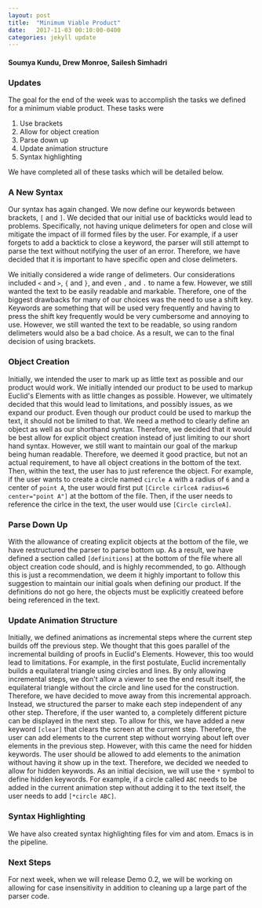 ```yaml
---
layout: post
title:  "Minimum Viable Product"
date:   2017-11-03 00:10:00-0400
categories: jekyll update
---
```

#### Soumya Kundu, Drew Monroe, Sailesh Simhadri

### Updates
The goal for the end of the week was to accomplish the tasks we defined for a minimum viable product. These tasks were

1. Use brackets
2. Allow for object creation
3. Parse down up
4. Update animation structure
5. Syntax highlighting

We have completed all of these tasks which will be detailed below.

### A New Syntax
Our syntax has again changed. We now define our keywords between brackets, `[` and `]`. We decided that our initial use of backticks would lead to problems. Specifically, not having unique delimeters for open and close will mitigate the impact of ill formed files by the user. For example, if a user forgets to add a backtick to close a keyword, the parser will still attempt to parse the text without notifying the user of an error. Therefore, we have decided that it is important to have specific open and close delimeters.

We initially considered a wide range of delimeters. Our considerations included `<` and `>`, `{` and `}`, and even `,` and `.` to name a few. However, we still wanted the text to be easily readable and markable. Therefore, one of the biggest drawbacks for many of our choices was the need to use a shift key. Keywords are something that will be used very frequently and having to press the shift key frequently would be very cumbersome and annoying to use. However, we still wanted the text to be readable, so using random delimeters would also be a bad choice. As a result, we can to the final decision of using brackets.

### Object Creation
Initially, we intended the user to mark up as little text as possible and our product would work. We initially intended our product to be used to markup Euclid's Elements with as little changes as possible.  However, we ultimately decided that this would lead to limitations, and possibly issues, as we expand our product. Even though our product could be used to markup the text, it should not be limited to that. We need a method to clearly define an object as well as our shorthand syntax. Therefore, we decided that it would be best allow for explicit object creation instead of just limiting to our short hand syntax. However, we still want to maintain our goal of the markup being human readable. Therefore, we deemed it good practice, but not an actual requirement, to have all object creations in the bottom of the text. Then, within the text, the user has to just reference the object. For example, if the user wants to create a circle named `circle A` with a radius of `6` and a center of `point A`, the user would first put `[Circle cirlceA radius=6 center="point A"]` at the bottom of the file. Then, if the user needs to reference the cirlce in the text, the user would use `[Circle circleA]`.

### Parse Down Up
With the allowance of creating explicit objects at the bottom of the file, we have restructured the parser to parse bottom up. As a result, we have defined a section called `[definitions]` at the bottom of the file where all object creation code should, and is highly recommended, to go. Although this is just a recommendation, we deem it highly important to follow this suggestion to maintain our initial goals when defining our product. If the definitions do not go here, the objects must be explicitly createed before being referenced in the text.

### Update Animation Structure
Initially, we defined animations as incremental steps where the current step builds off the previous step. We thought that this goes parallel of the incremental building of proofs in Euclid's Elements. However, this too would lead to limitations. For example, in the first postulate, Euclid incrementally builds a equilateral triangle using circles and lines. By only allowing incremental steps, we don't allow a viewer to see the end result itself, the equilateral triangle without the circle and line used for the construction. Therefore, we have decided to move away from this incremental approach. Instead, we structured the parser to make each step independent of any other step. Therefore, if the user wanted to, a completely different picture can be displayed in the next step. To allow for this, we have added a new keyword `[clear]` that clears the screen at the current step. Therefore, the user can add elements to the current step without worrying about left over elements in the previous step. However, with this came the need for hidden keywords. The user should be allowed to add elements to the animation without having it show up in the text. Therefore, we decided we needed to allow for hidden keywords. As an initial decision, we will use the `*` symbol to define hidden keywords. For example, if a circle called `ABC` needs to be added in the current animation step without adding it to the text itself, the user needs to add `[*circle ABC]`.

### Syntax Highlighting
We have also created syntax highlighting files for vim and atom. Emacs is in the pipeline.

### Next Steps
For next week, when we will release Demo 0.2, we will be working on allowing for case insensitivity in addition to cleaning up a large part of the parser code. 


